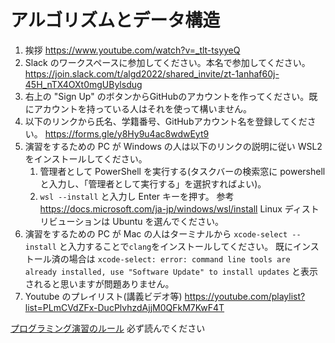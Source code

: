 # アルゴリズムとデータ構造

1. 挨拶
https://www.youtube.com/watch?v=_tlt-tsyyeQ
1. Slack のワークスペースに参加してください。本名で参加してください。
https://join.slack.com/t/algd2022/shared_invite/zt-1anhaf60j-45H_nTX4OXt0mgUBylsdug
1. 右上の "Sign Up" のボタンからGitHubのアカウントを作ってください。既にアカウントを持っている人はそれを使って構いません。
1. 以下のリンクから氏名、学籍番号、GitHubアカウント名を登録してください。
https://forms.gle/y8Hy9u4ac8wdwEyt9
1. 演習をするための PC が Windows の人は以下のリンクの説明に従い WSL2 をインストールしてください。
	1. 管理者として PowerShell を実行する(タスクバーの検索窓に powershell と入力し、「管理者として実行する」を選択すればよい)。
	1. `wsl --install` と入力し Enter キーを押す。
参考
https://docs.microsoft.com/ja-jp/windows/wsl/install
Linux ディストリビューションは Ubuntu を選んでください。
1. 演習をするための PC が Mac の人はターミナルから `xcode-select --install` と入力することで`clang`をインストールしてください。
既にインストール済の場合は
```xcode-select: error: command line tools are already installed, use "Software Update" to install updates```
と表示されると思いますが問題ありません。
1. Youtube のプレイリスト(講義ビデオ等)
https://youtube.com/playlist?list=PLmCVdZFx-DucPlvhzdAjjM0QFkM7KwF4T

[プログラミング演習のルール](/RULES.md) 必ず読んでください
